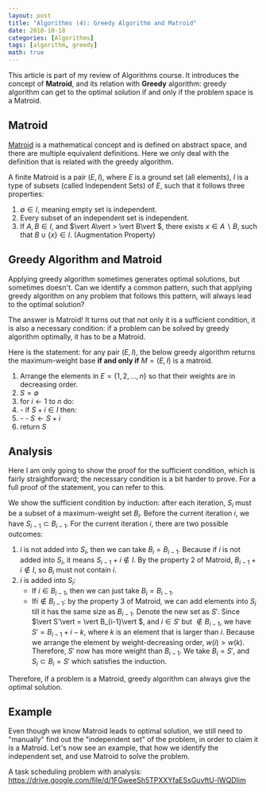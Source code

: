 ```yaml
---
layout: post
title: "Algorithms (4): Greedy Algorithm and Matroid"
date: 2018-10-18
categories: [Algorithms]
tags: [algorithm, greedy]
math: true
---
```


This article is part of my review of Algorithms course. It introduces the concept of **Matroid**, and its relation with **Greedy** algorithm: greedy algorithm can get to the optimal solution if and only if the problem space is a Matroid.

## Matroid

[Matroid](https://en.wikipedia.org/wiki/Matroid) is a mathematical concept and is defined on abstract space, and there are multiple equivalent definitions. Here we only deal with the definition that is related with the greedy algorithm.

A finite Matroid is a pair $(E, I)$, where $E$ is a ground set (all elements), $I$ is a type of subsets (called Independent Sets) of $E$, such that it follows three properties:

1. $\emptyset \in I$, meaning empty set is independent.
2. Every subset of an independent set is independent.
3. If $A, B \in I$, and $\vert A\vert  > \vert B\vert $, there exists $x \in A \backslash B$, such that $B \cup \{x\} \in I$. (Augmentation Property)

## Greedy Algorithm and Matroid

Applying greedy algorithm sometimes generates optimal solutions, but sometimes doesn't. Can we identify a common pattern, such that applying greedy algorithm on any problem that follows this pattern, will always lead to the optimal solution?

The answer is Matroid! It turns out that not only it is a sufficient condition, it is also a necessary condition: if a problem can be solved by greedy algorithm optimally, it has to be a Matroid.

Here is the statement: for any pair $(E, I)$, the below greedy algorithm returns the maximum-weight base **if and only if** $M = (E, I)$ is a matroid.

1. Arrange the elements in $E=\{1, 2, ..., n\}$ so that their weights are in decreasing order.
2. $S =\emptyset$
3. for $i \leftarrow 1$ to $n$ do:
4. \- if $S + i \in I$ then:
5. \- \- $S \leftarrow S + i$
6. return $S$

## Analysis

Here I am only going to show the proof for the sufficient condition, which is fairly straightforward; the necessary condition is a bit harder to prove. For a full proof of the statement, you can refer to this.

We show the sufficient condition by induction: after each iteration, $S_i$ must be a subset of a maximum-weight set $B_i$. Before the current iteration $i$, we have $S_{i-1} \subset B_{i-1}$. For the current iteration $i$, there are two possible outcomes:

1. $i$ is not added into $S_i$, then we can take $B_i = B_{i-1}$. Because if $i$ is not added into $S_i$, it means $S_{i-1} + i \notin I$. By the property 2 of Matroid, $B_{i-1} + i \notin I$, so $B_i$ must not contain $i$.
2. $i$ is added into $S_i$:
   * If $i \in B_{i-1}$, then we can just take $B_i = B_{i-1}$.
   * If$i \notin B_{i-1}$: by the property 3 of Matroid, we can add elements into $S_i$ till it has the same size as $B_{i-1}$. Denote the new set as $S'$. Since $\vert S'\vert  = \vert B_{i-1}\vert $, and $i \in S'$ but $\notin B_{i-1}$, we have $S' = B_{i-1} + i - k$, where $k$ is an element that is larger than $i$. Because we arrange the element by weight-decreasing order, $w(i) > w(k)$. Therefore, $S'$ now has more weight than $B_{i-1}$. We take $B_i = S'$, and $S_i \subset B_i = S'$ which satisfies the induction.

Therefore, if a problem is a Matroid, greedy algorithm can always give the optimal solution.

## Example

Even though we know Matroid leads to optimal solution, we still need to "manually" find out the "independent set" of the problem, in order to claim it is a Matroid. Let's now see an example, that how we identify the independent set, and use Matroid to solve the problem.

A task scheduling problem with analysis: <https://drive.google.com/file/d/1FGweeSh5TPXXYfaESsGuvftU-lWQDIim>
